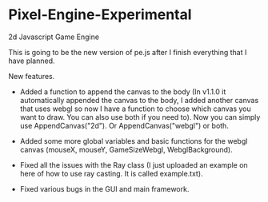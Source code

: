# Pixel-Engine-Experimental
2d Javascript Game Engine

This is going to be the new version of pe.js after I finish everything that I have planned.

New features.

- Added a function to append the canvas to the body
  (In v1.1.0 it automatically appended the canvas to the body,
  I added another canvas that uses webgl so now I have a function to
  choose which canvas you want to draw. You can also use both if you need to). 
  Now you can simply use AppendCanvas("2d"). Or AppendCanvas("webgl") or both.

- Added some more global variables and basic functions for the webgl canvas 
  (mouseX, mouseY, GameSizeWebgl, WebglBackground).

- Fixed all the issues with the Ray class (I just uploaded an example on here of how to use ray casting. It is called example.txt).

- Fixed various bugs in the GUI and main framework.
